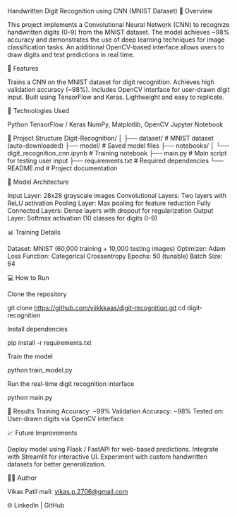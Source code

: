 Handwritten Digit Recognition using CNN (MNIST Dataset)
📌 Overview

This project implements a Convolutional Neural Network (CNN) to recognize handwritten digits (0–9) from the MNIST dataset.
The model achieves ~98% accuracy and demonstrates the use of deep learning techniques for image classification tasks.
An additional OpenCV-based interface allows users to draw digits and test predictions in real time.

🚀 Features

Trains a CNN on the MNIST dataset for digit recognition.
Achieves high validation accuracy (~98%).
Includes OpenCV interface for user-drawn digit input.
Built using TensorFlow and Keras.
Lightweight and easy to replicate.

🧩 Technologies Used

Python
TensorFlow / Keras
NumPy, Matplotlib, OpenCV
Jupyter Notebook

📂 Project Structure
Digit-Recognition/
│
├── dataset/                 # MNIST dataset (auto-downloaded)
├── model/                   # Saved model files
├── notebooks/
│   └── digit_recognition_cnn.ipynb   # Training notebook
├── main.py                  # Main script for testing user input
├── requirements.txt         # Required dependencies
└── README.md                # Project documentation

🧠 Model Architecture

Input Layer: 28x28 grayscale images
Convolutional Layers: Two layers with ReLU activation
Pooling Layer: Max pooling for feature reduction
Fully Connected Layers: Dense layers with dropout for regularization
Output Layer: Softmax activation (10 classes for digits 0–9)

📊 Training Details

Dataset: MNIST (60,000 training + 10,000 testing images)
Optimizer: Adam
Loss Function: Categorical Crossentropy
Epochs: 50 (tunable)
Batch Size: 64


💻 How to Run

Clone the repository

git clone https://github.com/viikkkaas/digit-recognition.git
cd digit-recognition


Install dependencies

pip install -r requirements.txt


Train the model

python train_model.py


Run the real-time digit recognition interface

python main.py


🧪 Results
Training Accuracy: ~99%
Validation Accuracy: ~98%
Tested on: User-drawn digits via OpenCV interface

📈 Future Improvements

Deploy model using Flask / FastAPI for web-based predictions.
Integrate with Streamlit for interactive UI.
Experiment with custom handwritten datasets for better generalization.

👨‍💻 Author

Vikas Patil
mail: vikas.p.2706@gmail.com

🌐 LinkedIn
 | GitHub

